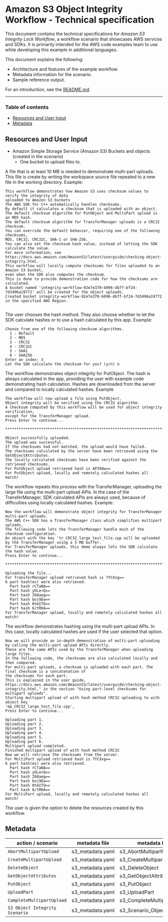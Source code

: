 # Amazon S3 Object Integrity Workflow - Technical specification

This document contains the technical specifications for _Amazon S3 Integrity Lock Workflow_,
a workflow scenario that showcases AWS services and SDKs. It is primarily intended for the AWS code
examples team to use while developing this example in additional languages.

This document explains the following:

- Architecture and features of the example workflow.
- Metadata information for the scenario.
- Sample reference output.

For an introduction, see the [README.md](README.md).

---

### Table of contents

- [Resources and User Input](#resources-and-user-input)
- [Metadata](#metadata)

## Resources and User Input

- Amazon Simple Storage Service (Amazon S3) Buckets and objects (created in the scenario)
  - One bucket to upload files to.

A file that is at least 10 MB is needed to demonstrate multi-part uploads.
This file is create by writing the workspace source file repeated to a new
file in the working directory.
Example:
```
This workflow demonstrates how Amazon S3 uses checksum values to verify the integrity of data
uploaded to Amazon S3 buckets
The AWS SDK for C++ automatically handles checksums.
By default it calculates a checksum that is uploaded with an object.
The default checksum algorithm for PutObject and MultiPart upload is an MD5 hash.
The default checksum algorithm for TransferManager uploads is a CRC32 checksum.
You can override the default behavior, requiring one of the following checksums,
MD5, CRC32, CRC32C, SHA-1 or SHA-256.
You can also set the checksum hash value, instead of letting the SDK calculate the value.
For more information, see https://docs.aws.amazon.com/AmazonS3/latest/userguide/checking-object-integrity.html.
This workflow will locally compute checksums for files uploaded to an Amazon S3 bucket,
even when the SDK also computes the checksum.
This is done to provide demonstration code for how the checksums are calculated.
A bucket named 'integrity-workflow-92e7e370-b096-4b7f-bf24-7d3496a19772' will be created for the object uploads.
Created bucket integrity-workflow-92e7e370-b096-4b7f-bf24-7d3496a19772 in the specified AWS Region.


```
The user chooses the hash method. They also choose whether to let the SDK calculate hashes
or to use a hash calculated by this app.
Example:

```
Choose from one of the following checksum algorithms.
  1 - Default
  2 - MD5
  3 - CRC32
  4 - CRC32C
  5 - SHA1
  6 - SHA256
Enter an index: 3
Let the SDK calculate the checksum for you? (y/n) n
```

The workflow demonstrates object integrity for PutObject. The hash
is always calculated in the app, providing the user with example code
demonstrating hash calculation. Hashes are downloaded from the server
and compared to locally calculated hashes.
Example
```
The workflow will now upload a file using PutObject.
Object integrity will be verified using the CRC32 algorithm.
A checksum computed by this workflow will be used for object integrity verification,
except for the TransferManager upload.
Press Enter to continue...

***************************************************************************************

Object successfully uploaded.
The upload was successful.
If the checksums had not matched, the upload would have failed.
The checksums calculated by the server have been retrieved using the GetObjectAttributes.
The locally calculated checksums have been verified against the retrieved checksums.
For PutObject upload retrieved hash is AP39dw==
For PutObject upload, locally and remotely calculated hashes all match!
```
The workflow repeats this process with the TransferManager, uploading the
large file using the multi-part upload APIs. In the case of the TransferManager,
SDK calculated APIs are always used, because of difficulties using locally calculated
hashes.
Example:

```
Now the workflow will demonstrate object integrity for TransferManager multi-part uploads.
The AWS C++ SDK has a TransferManager class which simplifies multipart uploads.
The following code lets the TransferManager handle much of the checksum configuration.
An object with the key 'tr_CRC32_large_test_file.cpp will be uploaded by the TransferManager using a 5 MB buffer.
For TransferManager uploads, this demo always lets the SDK calculate the hash value.
Press Enter to continue...

***************************************************************************************

Uploading the file...
For TransferManager upload retrieved hash is 7YCXxg==
6 part hash(es) were also retrieved.
  Part hash rCTaNA==
  Part hash yOLe+Q==
  Part hash I60aeg==
  Part hash boj9Ew==
  Part hash 0tmIfQ==
  Part hash 6/tRKA==
For TransferManager upload, locally and remotely calculated hashes all match!
```

The workflow demonstrates hashing using the multi-part upload APIs. In this case,
locally calculated hashes are used if the user selected that option.

```
Now we will provide an in-depth demonstration of multi-part uploading by calling the multi-part upload APIs directly.
These are the same APIs used by the TransferManager when uploading large files.
In the following code, the checksums are also calculated locally and then compared.
For multi-part uploads, a checksum is uploaded with each part. The final checksum is a concatenation of
the checksums for each part.
This is explained in the user guide, https://docs.aws.amazon.com/AmazonS3/latest/userguide/checking-object-integrity.html," in the section "Using part-level checksums for multipart uploads".
Starting multipart upload of with hash method CRC32 uploading to with object key
'mp_CRC32_large_test_file.cpp',
Press Enter to continue...

Uploading part 1.
Uploading part 2.
Uploading part 3.
Uploading part 4.
Uploading part 5.
Uploading part 6.
Multipart upload completed.
Finished multipart upload of with hash method CRC32
Now we will retrieve the checksums from the server.
For MultiPart upload retrieved hash is 7YCXxg==
6 part hash(es) were also retrieved.
  Part hash rCTaNA==
  Part hash yOLe+Q==
  Part hash I60aeg==
  Part hash boj9Ew==
  Part hash 0tmIfQ==
  Part hash 6/tRKA==
For MultiPart upload, locally and remotely calculated hashes all match!
```

The user is given the option to delete the resources created by this workflow.

## Metadata

| action / scenario              | metadata file    | metadata key                |
|--------------------------------|------------------|-----------------------------|
| `AbortMultipartUpload`         | s3_metadata.yaml | s3_AbortMultipartUpload     |
| `CreateMultipartUpload`        | s3_metadata.yaml | s3_CreateMultipartUpload    |
| `DeleteObject`                 | s3_metadata.yaml | s3_DeleteObject             |
| `GetObjectAttributes`          | s3_metadata.yaml | s3_GetObjectAttributes      |
| `PutObject`                    | s3_metadata.yaml | s3_PutObject                |
| `UploadPart`                   | s3_metadata.yaml | s3_UploadPart               |
| `CompleteMultipartUpload`      | s3_metadata.yaml | s3_CompleteMultipartUpload  |
| `S3 Object Integrity Scenario` | s3_metadata.yaml | s3_Scenario_ObjectIntegrity |

